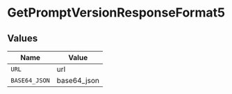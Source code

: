 # GetPromptVersionResponseFormat5


## Values

| Name          | Value         |
| ------------- | ------------- |
| `URL`         | url           |
| `BASE64_JSON` | base64_json   |